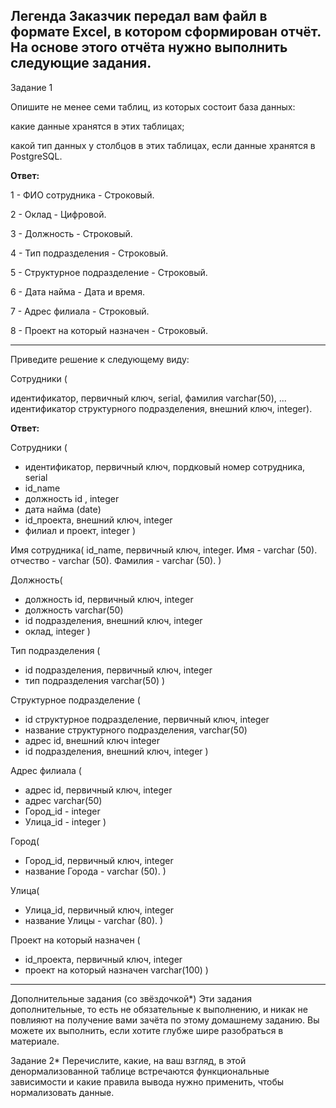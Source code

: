 Легенда
Заказчик передал вам файл в формате Excel, в котором сформирован отчёт.
На основе этого отчёта нужно выполнить следующие задания.
---
Задание 1

Опишите не менее семи таблиц, из которых состоит база данных:

какие данные хранятся в этих таблицах;

какой тип данных у столбцов в этих таблицах, если данные хранятся в PostgreSQL.

**Ответ:**

1 - ФИО сотрудника - Строковый.

2 - Оклад - Цифровой.

3 - Должность - Строковый.

4 - Тип подразделения - Строковый.

5 - Структурное подразделение - Строковый.

6 - Дата найма - Дата и время.

7 - Адрес филиала - Строковый.

8 - Проект на который назначен - Строковый.

***

Приведите решение к следующему виду:

Сотрудники (

идентификатор, первичный ключ, serial,
фамилия varchar(50),
...
идентификатор структурного подразделения, внешний ключ, integer).

**Ответ:**

Сотрудники (

* идентификатор, первичный ключ, пордковый номер сотрудника, serial
* id_name
* должность id , integer
* дата найма (date)
* id_проекта, внешний ключ, integer
* филиал и проект, integer
  )

Имя сотрудника(
id_name, первичный ключ, integer.
Имя - varchar (50).
отчество - varchar (50).
Фамилия - varchar (50).
)

Должность(
* должность id, первичный ключ, integer
* должность varchar(50)
* id подразделения, внешний ключ, integer
* оклад, integer
)

Тип подразделения (

* id подразделения, первичный ключ, integer
* тип подразделения varchar(50)
)

Структурное подразделение (

* id структурное подразделение, первичный ключ, integer
* название структурного подразделения, varchar(50)
* адрес id, внешний ключ integer
* id подразделения, внешний ключ, integer
)

Адрес филиала (

* адрес id, первичный ключ, integer
* адрес varchar(50)
* Город_id - integer
* Улица_id - integer
)

Город(
* Город_id, первичный ключ, integer
* название Города - varchar (50).
)

Улица(
* Улица_id, первичный ключ, integer
* название Улицы - varchar (80).
)

Проект на который назначен (

* id_проекта, первичный ключ, integer
* проект на который назначен varchar(100)
)


***

Дополнительные задания (со звёздочкой*)
Эти задания дополнительные, то есть не обязательные к выполнению, и никак не повлияют на получение вами зачёта по этому домашнему заданию. Вы можете их выполнить, если хотите глубже шире разобраться в материале.

Задание 2*
Перечислите, какие, на ваш взгляд, в этой денормализованной таблице встречаются функциональные зависимости и какие правила вывода нужно применить, чтобы нормализовать данные.
